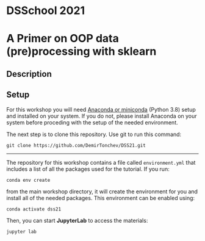 # DSSchool 2021
# A Primer on OOP data (pre)processing with sklearn

## Description

## Setup

For this workshop you will need [Anaconda or miniconda](https://docs.conda.io/en/latest/miniconda.html) (Python 3.8) setup and installed on your system. If you do not, please install Anaconda on your system before proceding with the setup of the needed environment.

The next step is to clone this repository. Use git to run this command:

    git clone https://github.com/DemirTonchev/DSS21.git
    

***
The repository for this workshop contains a file called `environment.yml` that includes a list of all the packages used for the tutorial. If you run:

    conda env create
    
from the main workshop directory, it will create the environment for you and install all of the needed packages. This environment can be enabled using:

    conda activate dss21
    
Then, you can start **JupyterLab** to access the materials:

    jupyter lab
